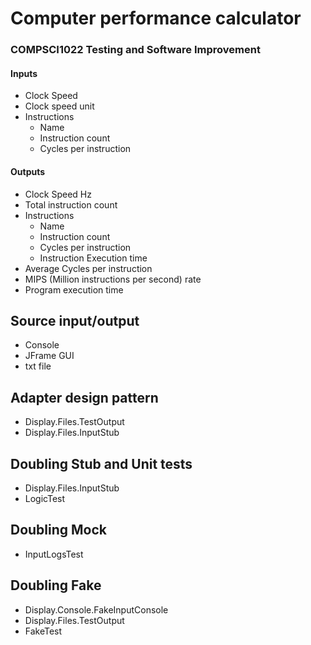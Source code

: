 # Computer performance calculator
### COMPSCI1022 Testing and Software Improvement
#### Inputs
* Clock Speed
* Clock speed unit
* Instructions
  * Name
  * Instruction count
  * Cycles per instruction
    
#### Outputs
* Clock Speed Hz
* Total instruction count
* Instructions
    * Name
    * Instruction count
    * Cycles per instruction
    * Instruction Execution time
* Average Cycles per instruction
* MIPS (Million instructions per second) rate
* Program execution time

## Source input/output
* Console
* JFrame GUI
* txt file

## Adapter design pattern
* Display.Files.TestOutput
* Display.Files.InputStub

## Doubling Stub and Unit tests
* Display.Files.InputStub
* LogicTest

## Doubling Mock
* InputLogsTest

## Doubling Fake
* Display.Console.FakeInputConsole
* Display.Files.TestOutput
* FakeTest
